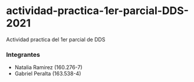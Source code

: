 # actividad-practica-1er-parcial-DDS-2021
Actividad practica del 1er parcial de DDS

### Integrantes
* Natalia Ramirez (160.276-7)
* Gabriel Peralta (163.538-4)
